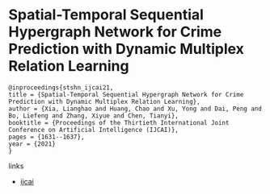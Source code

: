 # Spatial-Temporal Sequential Hypergraph Network for Crime Prediction with Dynamic Multiplex Relation Learning

```
@inproceedings{stshn_ijcai21,
title = {Spatial-Temporal Sequential Hypergraph Network for Crime Prediction with Dynamic Multiplex Relation Learning},
author = {Xia, Lianghao and Huang, Chao and Xu, Yong and Dai, Peng and Bo, Liefeng and Zhang, Xiyue and Chen, Tianyi},
booktitle = {Proceedings of the Thirtieth International Joint Conference on Artificial Intelligence (IJCAI)},
pages = {1631--1637},
year = {2021}
}
```

links
- [ijcai](https://www.ijcai.org/Proceedings/2021/225)

